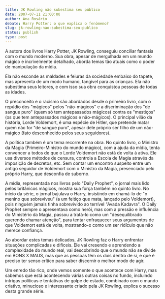```yaml
---
title: JK Rowling não subestima seu público
date: 2007-07-11 21:00:00
author: Ana Rosário
debate: Harry Potter: o que explica o fenômeno?
slug: jk-rowling-nao-subestima-seu-publico
status: publish 
type: post
---
```


A autora dos livros Harry Potter, JK Rowling, conseguiu conciliar fantasia com o mundo moderno. Sua obra, apesar de mergulhada em um mundo mágico e incrivelmente detalhado, aborda temas tão atuais como o poder de manipulação da mídia.   

Ela não esconde as maldades e feiuras da sociedade embaixo do tapete, mas apresenta de um modo humano, tangível para as crianças. Ela não subestima seus leitores, e com isso sua obra conquistou pessoas de todas as idades.   

O preconceito e o racismo são abordados desde o primeiro livro, com o repúdio dos "mágicos" pelos "não-mágicos" e a discriminação dos "de sangue puro" (quem só tem antepassados mágicos) contra os "mestiços" (os que tem antepassados mágicos e não-mágicos). O principal vilão da história, Lorde Voldemort, é uma espécie de Hitler, que pretende matar quem não for "de sangue puro", apesar dele próprio ser filho de um não-mágico (fato desconhecido pelos seus seguidores).  

A política também é um tema recorrente na obra. No quinto livro, o Ministro da Magia (Primeiro-Ministro do mundo mágico), com a ajuda da mídia, tenta convencer a todos de que o Lorde Voldemort não está de volta à ativa. Ele usa diversos métodos de censura, controla a Escola de Magia através da imposição de decretos, etc. Sem contar um encontro suspeito entre um antigo seguidor de Voldemort com o Ministro da Magia, presenciado pelo próprio Harry, que desconfia de suborno.  

A mídia, representada nos livros pelo "Daily Prophet", o jornal mais lido pelos britânicos mágicos, mostra sua força também no quinto livro. No início da série, o jornal bajulava o Harry, insistindo em chamá-lo de "o menino que sobreviveu" (a um feitiço que mata, lançado pelo Voldemort), pois ninguém jamais tinha sobrevivido ao terrível "Avada Kadavra". O Daily Prophet sempre o apresentava como herói, mas com a pressão e influência do Ministério da Magia, passou a tratá-lo como um "desequilibrado querendo chamar atenção", para tentar enfraquecer seus argumentos de que Voldemort está de volta, mostrando-o como um ser ridículo que não merece confiança.  

Ao abordar estes temas delicados, JK Rowling faz o Harry enfrentar situações complicadas e difíceis. Ele vai cresendo e aprendendo a complexidade do mundo real, vai descobrindo que o mundo não se divide em BONS X MAUS, mas que as pessoas têm os dois dentro de si, e que é preciso ter senso crítico para saber discernir o melhor modo de agir.  

Um enredo tão rico, onde vemos somente o que acontece com Harry, mas sabemos que está acontecendo várias outras coisas no fundo, incluindo intrigas políticas e tentativas de golpe de estado, combinado com o mundo criativo, minucioso e interessante criado pela JK Rowling, explica o sucesso desta grande série.
